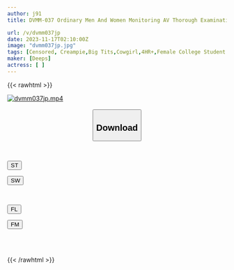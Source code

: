 ```yaml
---
author: j91
title: DVMM-037 Ordinary Men And Women Monitoring AV Thorough Examination Of The Sexual Desires Of Amateur College Students If You Don't Have Sex Until Morning, You Will Receive A Prize Of 100,000 Yen! When Male And Female Friends Who Missed The Last Train Are Alone At A Love Hotel, Will They Try To Have Continuous Ejaculation Sex For 100,000 Yen Each? ? 14 Even Though She Has A Boyfriend, The Female College Student’s Pussy Is Swallowed Up By The Naughty Atmosphere Of The Love Hotel…

url: /v/dvmm037jp
date: 2023-11-17T02:10:00Z
image: "dvmm037jp.jpg"
tags: [Censored, Creampie,Big Tits,Cowgirl,4HR+,Female College Student	]
maker: [Deeps]
actress: [ ]
---
```



{{< rawhtml >}}

<div class="video" data-videoid="XoPzmP97PYfDe8J">
    <a href="javascript:;">
        <img src="/v/dvmm037jp/dvmm037jp.jpg" width="WIDTH" height="HEIGHT" alt="dvmm037jp.mp4" loading="lazy">
    </a>
</div>

<script type="text/javascript" src="https://j91.asia/asset/on-demand-st.js"></script>

<br>
  <link rel="stylesheet" href="https://j91.asia/asset/bs5.css">
  
  <center>
  <button class="btn btn-primary" type="button" data-bs-toggle="collapse" data-bs-target=".multi-collapse" aria-expanded="false" aria-controls="multiCollapseExample1 multiCollapseExample2"><h2>Download</h2></button></center>
</p>
<div class="row">
  <div class="col">
    <div class="collapse multi-collapse" id="multiCollapseExample1">
      <div class="card card-body">
	      	      <br>
<div class="buttons">  
<p><a href="https://streamtape.to/v/XoPzmP97PYfDe8J" target="_blank"><button class="btn-hover color-3"><i class="fa fa-download"></i> ST</button></a></p>
<p><a href="https://sfastwish.com/8lhq9iw634nv" target="_blank"><button class="btn-hover color-2"><i class="fa fa-download"></i> SW</button></a></p></div>
    </div>
  </div>
</div>
  <div class="col">
    <div class="collapse multi-collapse" id="multiCollapseExample2">
      <div class="card card-body">
	      <br>
<div class="buttons">
<p><a href="javascript:;" target="_blank"><button class="btn-hover color-9"><i class="fa fa-download"></i> FL</button></a></p>
<p><a href="javascript:;" target="_blank"><button class="btn-hover color-8"><i class="fa fa-download"></i> FM</button></a></p></div>
<br><br>
      </div>
    </div>
  </div>
</div>

{{< /rawhtml >}}
